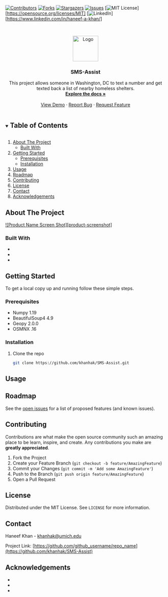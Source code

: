 [![Contributors][contributors-shield]][contributors-url]
[![Forks][forks-shield]][forks-url]
[![Stargazers][stars-shield]][stars-url]
[![Issues][issues-shield]][issues-url]
[![MIT License][license-shield]][https://opensource.org/licenses/MIT]
[![LinkedIn][linkedin-shield]][https://www.linkedin.com/in/haneef-a-khan/]



<!-- PROJECT LOGO -->
<br />
<p align="center">
  <a href="https://github.com/khanhak/SMS-Assist">
    <img src="images/logo.png" alt="Logo" width="80" height="80">
  </a>

  <h3 align="center">SMS-Assist</h3>

  <p align="center">
    This project allows someone in Washington, DC to text a number and get texted back a list of nearby homeless shelters.
    <br />
    <a href="https://github.com/khanhak/SMS-Assist"><strong>Explore the docs »</strong></a>
    <br />
    <br />
    <a href="https://github.com/khanhak/SMS-Assist">View Demo</a>
    ·
    <a href="https://github.com/khanhak/SMS-Assist/issues">Report Bug</a>
    ·
    <a href="https://github.com/khanhak/SMS-Assist/issues">Request Feature</a>
  </p>
</p>



<!-- TABLE OF CONTENTS -->
<details open="open">
  <summary><h2 style="display: inline-block">Table of Contents</h2></summary>
  <ol>
    <li>
      <a href="#about-the-project">About The Project</a>
      <ul>
        <li><a href="#built-with">Built With</a></li>
      </ul>
    </li>
    <li>
      <a href="#getting-started">Getting Started</a>
      <ul>
        <li><a href="#prerequisites">Prerequisites</a></li>
        <li><a href="#installation">Installation</a></li>
      </ul>
    </li>
    <li><a href="#usage">Usage</a></li>
    <li><a href="#roadmap">Roadmap</a></li>
    <li><a href="#contributing">Contributing</a></li>
    <li><a href="#license">License</a></li>
    <li><a href="#contact">Contact</a></li>
    <li><a href="#acknowledgements">Acknowledgements</a></li>
  </ol>
</details>



<!-- ABOUT THE PROJECT -->
## About The Project

[![Product Name Screen Shot][product-screenshot]](https://example.com)

### Built With

* []()
* []()
* []()



<!-- GETTING STARTED -->
## Getting Started

To get a local copy up and running follow these simple steps.

### Prerequisites
* Numpy 1.19
* BeautifulSoup4 4.9
* Geopy 2.0.0
* OSMNX .16

### Installation

1. Clone the repo
   ```sh
   git clone https://github.com/khanhak/SMS-Assist.git
   ```




<!-- USAGE EXAMPLES -->
## Usage


<!-- ROADMAP -->
## Roadmap

See the [open issues](https://github.com/khanhak/SMS-Assist/issues) for a list of proposed features (and known issues).



<!-- CONTRIBUTING -->
## Contributing

Contributions are what make the open source community such an amazing place to be learn, inspire, and create. Any contributions you make are **greatly appreciated**.

1. Fork the Project
2. Create your Feature Branch (`git checkout -b feature/AmazingFeature`)
3. Commit your Changes (`git commit -m 'Add some AmazingFeature'`)
4. Push to the Branch (`git push origin feature/AmazingFeature`)
5. Open a Pull Request



<!-- LICENSE -->
## License

Distributed under the MIT License. See `LICENSE` for more information.



<!-- CONTACT -->
## Contact

Haneef Khan - khanhak@umich.edu

Project Link: [https://github.com/github_username/repo_name](https://github.com/khanhak/SMS-Assist)



<!-- ACKNOWLEDGEMENTS -->
## Acknowledgements

* []()
* []()
* []()





<!-- MARKDOWN LINKS & IMAGES -->
<!-- https://www.markdownguide.org/basic-syntax/#reference-style-links -->
[contributors-shield]: https://img.shields.io/github/contributors/github_username/repo.svg?style=for-the-badge
[contributors-url]: https://github.com/github_username/repo/graphs/contributors
[forks-shield]: https://img.shields.io/github/forks/github_username/repo.svg?style=for-the-badge
[forks-url]: https://github.com/github_username/repo/network/members
[stars-shield]: https://img.shields.io/github/stars/github_username/repo.svg?style=for-the-badge
[stars-url]: https://github.com/github_username/repo/stargazers
[issues-shield]: https://img.shields.io/github/issues/github_username/repo.svg?style=for-the-badge
[issues-url]: https://github.com/github_username/repo/issues
[license-shield]: https://img.shields.io/github/license/github_username/repo.svg?style=for-the-badge
[license-url]: https://github.com/github_username/repo/blob/master/LICENSE.txt
[linkedin-shield]: https://img.shields.io/badge/-LinkedIn-black.svg?style=for-the-badge&logo=linkedin&colorB=555
[linkedin-url]: https://linkedin.com/in/github_username

